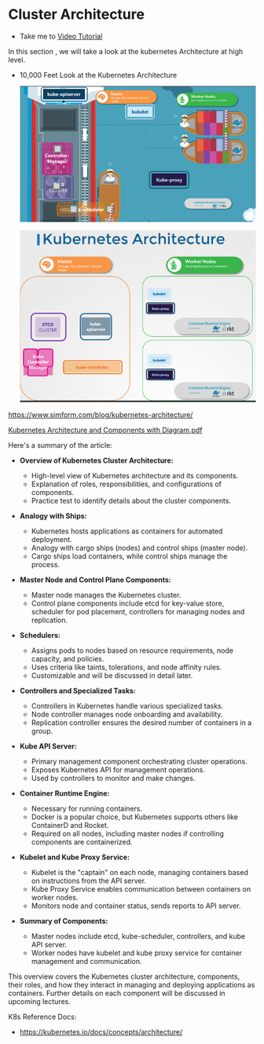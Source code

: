 # Cluster Architecture

  - Take me to [Video Tutorial](https://kodekloud.com/topic/cluster-architecture/)

In this section , we will take a look at the kubernetes Architecture at high level.
- 10,000 Feet Look at the Kubernetes Architecture

  ![Kubernetes Architecture](../../images/k8s-arch.PNG)
  
  ![Kubernetes Architecture 1](../../images/k8s-arch1.PNG)

https://www.simform.com/blog/kubernetes-architecture/


[Kubernetes Architecture and Components with Diagram.pdf](https://github.com/Mohanakri/K8s-Admin-kode-kloud/files/14468959/Kubernetes.Architecture.and.Components.with.Diagram.pdf)



Here's a summary of the article:

- **Overview of Kubernetes Cluster Architecture:**
  - High-level view of Kubernetes architecture and its components.
  - Explanation of roles, responsibilities, and configurations of components.
  - Practice test to identify details about the cluster components.

- **Analogy with Ships:**
  - Kubernetes hosts applications as containers for automated deployment.
  - Analogy with cargo ships (nodes) and control ships (master node).
  - Cargo ships load containers, while control ships manage the process.

- **Master Node and Control Plane Components:**
  - Master node manages the Kubernetes cluster.
  - Control plane components include etcd for key-value store, scheduler for pod placement, controllers for managing nodes and replication.

- **Schedulers:**
  - Assigns pods to nodes based on resource requirements, node capacity, and policies.
  - Uses criteria like taints, tolerations, and node affinity rules.
  - Customizable and will be discussed in detail later.

- **Controllers and Specialized Tasks:**
  - Controllers in Kubernetes handle various specialized tasks.
  - Node controller manages node onboarding and availability.
  - Replication controller ensures the desired number of containers in a group.

- **Kube API Server:**
  - Primary management component orchestrating cluster operations.
  - Exposes Kubernetes API for management operations.
  - Used by controllers to monitor and make changes.

- **Container Runtime Engine:**
  - Necessary for running containers.
  - Docker is a popular choice, but Kubernetes supports others like ContainerD and Rocket.
  - Required on all nodes, including master nodes if controlling components are containerized.

- **Kubelet and Kube Proxy Service:**
  - Kubelet is the "captain" on each node, managing containers based on instructions from the API server.
  - Kube Proxy Service enables communication between containers on worker nodes.
  - Monitors node and container status, sends reports to API server.

- **Summary of Components:**
  - Master nodes include etcd, kube-scheduler, controllers, and kube API server.
  - Worker nodes have kubelet and kube proxy service for container management and communication.
  
This overview covers the Kubernetes cluster architecture, components, their roles, and how they interact in managing and deploying applications as containers. Further details on each component will be discussed in upcoming lectures.




K8s Reference Docs:
- https://kubernetes.io/docs/concepts/architecture/
